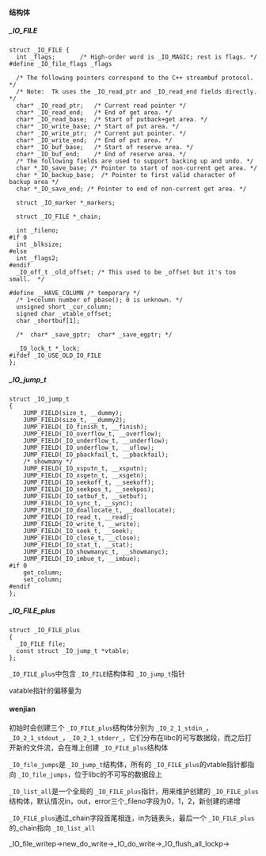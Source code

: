 #### 结构体

##### _IO_FILE

```
struct _IO_FILE {
  int _flags;       /* High-order word is _IO_MAGIC; rest is flags. */
#define _IO_file_flags _flags

  /* The following pointers correspond to the C++ streambuf protocol. */
  /* Note:  Tk uses the _IO_read_ptr and _IO_read_end fields directly. */
  char* _IO_read_ptr;   /* Current read pointer */
  char* _IO_read_end;   /* End of get area. */
  char* _IO_read_base;  /* Start of putback+get area. */
  char* _IO_write_base; /* Start of put area. */
  char* _IO_write_ptr;  /* Current put pointer. */
  char* _IO_write_end;  /* End of put area. */
  char* _IO_buf_base;   /* Start of reserve area. */
  char* _IO_buf_end;    /* End of reserve area. */
  /* The following fields are used to support backing up and undo. */
  char *_IO_save_base; /* Pointer to start of non-current get area. */
  char *_IO_backup_base;  /* Pointer to first valid character of backup area */
  char *_IO_save_end; /* Pointer to end of non-current get area. */

  struct _IO_marker *_markers;

  struct _IO_FILE *_chain;

  int _fileno;
#if 0
  int _blksize;
#else
  int _flags2;
#endif
  _IO_off_t _old_offset; /* This used to be _offset but it's too small.  */

#define __HAVE_COLUMN /* temporary */
  /* 1+column number of pbase(); 0 is unknown. */
  unsigned short _cur_column;
  signed char _vtable_offset;
  char _shortbuf[1];

  /*  char* _save_gptr;  char* _save_egptr; */

  _IO_lock_t *_lock;
#ifdef _IO_USE_OLD_IO_FILE
};
```

##### _IO_jump_t

```
struct _IO_jump_t
{
    JUMP_FIELD(size_t, __dummy);
    JUMP_FIELD(size_t, __dummy2);
    JUMP_FIELD(_IO_finish_t, __finish);
    JUMP_FIELD(_IO_overflow_t, __overflow);
    JUMP_FIELD(_IO_underflow_t, __underflow);
    JUMP_FIELD(_IO_underflow_t, __uflow);
    JUMP_FIELD(_IO_pbackfail_t, __pbackfail);
    /* showmany */
    JUMP_FIELD(_IO_xsputn_t, __xsputn);
    JUMP_FIELD(_IO_xsgetn_t, __xsgetn);
    JUMP_FIELD(_IO_seekoff_t, __seekoff);
    JUMP_FIELD(_IO_seekpos_t, __seekpos);
    JUMP_FIELD(_IO_setbuf_t, __setbuf);
    JUMP_FIELD(_IO_sync_t, __sync);
    JUMP_FIELD(_IO_doallocate_t, __doallocate);
    JUMP_FIELD(_IO_read_t, __read);
    JUMP_FIELD(_IO_write_t, __write);
    JUMP_FIELD(_IO_seek_t, __seek);
    JUMP_FIELD(_IO_close_t, __close);
    JUMP_FIELD(_IO_stat_t, __stat);
    JUMP_FIELD(_IO_showmanyc_t, __showmanyc);
    JUMP_FIELD(_IO_imbue_t, __imbue);
#if 0
    get_column;
    set_column;
#endif
};
```

##### _IO_FILE_plus

```
struct _IO_FILE_plus
{
  _IO_FILE file;
  const struct _IO_jump_t *vtable;
};
```

`_IO_FILE_plus`中包含 `_IO_FILE`结构体和 `_IO_jump_t`指针

vatable指针的偏移量为

#### wenjian

初始时会创建三个 `_IO_FILE_plus`结构体分别为 `_IO_2_1_stdin_`，`_IO_2_1_stdout_`，`_IO_2_1_stderr_`，它们分布在libc的可写数据段，而之后打开新的文件流，会在堆上创建 `_IO_FILE_plus`结构体

`_IO_file_jumps`是 `_IO_jump_t`结构体，所有的 `_IO_FILE_plus`的vtable指针都指向 `_IO_file_jumps`，位于libc的不可写的数据段上

`_IO_list_all`是一个全局的 `_IO_FILE_plus`指针，用来维护创建的 `_IO_FILE_plus`结构体，默认情况in，out，error三个_fileno字段为0，1，2，新创建的递增

`_IO_FILE_plus`通过_chain字段首尾相连，in为链表头，最后一个 `_IO_FILE_plus`的_chain指向 `_IO_list_all`


_IO_file_writep->new_do_write->_IO_do_write->_IO_flush_all_lockp->
